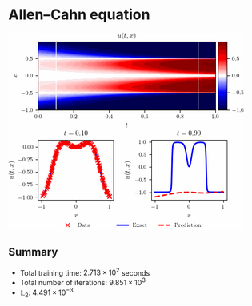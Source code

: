 # Allen–Cahn equation

![Allen–Cahn](figures/AC.gif)

## Summary
 
- Total training time: $2.713 \times 10^2$ seconds
- Total number of iterations: $9.851 \times 10^3$
- $\mathbb{L}_2$: $4.491 \times 10^{-3}$